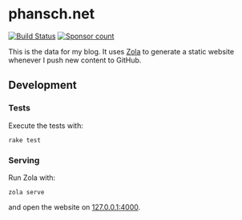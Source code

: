 # phansch.net

[![Build Status](https://github.com/phansch/phansch.github.com/workflows/Ruby/badge.svg)](https://github.com/phansch/phansch.net/actions)
[![Sponsor
count](https://img.shields.io/badge/sponsors-4-brightgreen)](https://phansch.net/thanks)

This is the data for my blog. It uses [Zola] to generate a static website whenever I push new content to GitHub.

## Development

### Tests

Execute the tests with:

    rake test

### Serving

Run Zola with:

    zola serve

and open the website on [127.0.0.1:4000](http://127.0.0.1:1111).

[Zola]: https://www.getzola.org/
